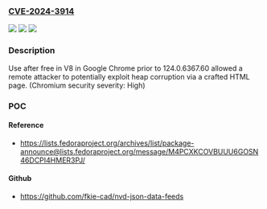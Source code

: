 ### [CVE-2024-3914](https://cve.mitre.org/cgi-bin/cvename.cgi?name=CVE-2024-3914)
![](https://img.shields.io/static/v1?label=Product&message=Chrome&color=blue)
![](https://img.shields.io/static/v1?label=Version&message=124.0.6367.60%3C%20124.0.6367.60%20&color=brighgreen)
![](https://img.shields.io/static/v1?label=Vulnerability&message=Use%20after%20free&color=brighgreen)

### Description

Use after free in V8 in Google Chrome prior to 124.0.6367.60 allowed a remote attacker to potentially exploit heap corruption via a crafted HTML page. (Chromium security severity: High)

### POC

#### Reference
- https://lists.fedoraproject.org/archives/list/package-announce@lists.fedoraproject.org/message/M4PCXKCOVBUUU6GOSN46DCPI4HMER3PJ/

#### Github
- https://github.com/fkie-cad/nvd-json-data-feeds

